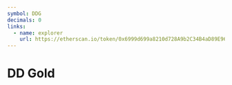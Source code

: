 ```yaml
---
symbol: DDG
decimals: 0
links:
  - name: explorer
    url: https://etherscan.io/token/0x6999d699a8210d728A9b2C34B4aD89E96cE34df8
---
```


# DD Gold

